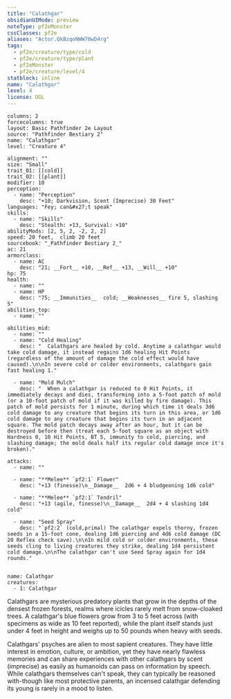 ```yaml
---
title: "Calathgar"
obsidianUIMode: preview
noteType: pf2eMonster
cssClasses: pf2e
aliases: "Actor.QkBzqoNWW70wD4rg" 
tags:
  - pf2e/creature/type/cold
  - pf2e/creature/type/plant
  - pf2eMonster
  - pf2e/creature/level/4
statblock: inline
name: "Calathgar"
level: 4
license: OGL
---
```


```statblock
columns: 2
forcecolumns: true
layout: Basic Pathfinder 2e Layout
source: "Pathfinder Bestiary 2"
name: "Calathgar"
level: "Creature 4"

alignment: ""
size: "Small"
trait_01: [[cold]]
trait_02: [[plant]]
modifier: 10
perception:
  - name: "Perception"
    desc: "+10; Darkvision, Scent (Imprecise) 30 Feet"
languages: "Fey; can&#x27;t speak"
skills:
  - name: "Skills"
    desc: "Stealth: +13, Survival: +10"
abilityMods: [2, 5, 2, -2, 2, 2]
speed: 20 feet,  climb 20 feet
sourcebook: "_Pathfinder Bestiary 2_"
ac: 21
armorclass:
  - name: AC
    desc: "21; __Fort__ +10, __Ref__ +13, __Will__ +10"
hp: 75
health:
  - name: ""
  - name: HP
    desc: "75; __Immunities__  cold; __Weaknesses__ fire 5, slashing 5"
abilities_top:
  - name: ""

abilities_mid:
  - name: ""
  - name: "Cold Healing"
    desc: "  Calathgars are healed by cold. Anytime a calathgar would take cold damage, it instead regains 1d6 healing Hit Points (regardless of the amount of damage the cold effect would have caused).\n\nIn severe cold or colder environments, calathgars gain fast healing 1."

  - name: "Mold Mulch"
    desc: "  When a calathgar is reduced to 0 Hit Points, it immediately decays and dies, transforming into a 5-foot patch of mold (or a 10-foot patch of mold if it was killed by fire damage). This patch of mold persists for 1 minute, during which time it deals 3d6 cold damage to any creature that begins its turn in this area, or 1d6 cold damage to any creature that begins its turn in an adjacent square. The mold patch decays away after an hour, but it can be destroyed before then (treat each 5-foot square as an object with Hardness 0, 10 Hit Points, BT 5, immunity to cold, piercing, and slashing damage; the mold deals half its regular cold damage once it's broken)."

attacks:
  - name: ""

  - name: "**Melee** `pf2:1` Flower"
    desc: "+13 (finesse)\n__Damage__  2d6 + 4 bludgeoning 1d6 cold"

  - name: "**Melee** `pf2:1` Tendril"
    desc: "+13 (agile, finesse)\n__Damage__  2d4 + 4 slashing 1d4 cold"

  - name: "Seed Spray"
    desc: "`pf2:2` (cold,primal) The calathgar expels thorny, frozen seeds in a 15-foot cone, dealing 1d6 piercing and 4d6 cold damage (DC 20 Reflex check save).\n\nIn mild cold or colder environments, these seeds cling to living creatures they strike, dealing 1d4 persistent cold damage.\n\nThe calathgar can't use Seed Spray again for 1d4 rounds."
 
```

```encounter-table
name: Calathgar
creatures:
  - 1: Calathgar
```



Calathgars are mysterious predatory plants that grow in the depths of the densest frozen forests, realms where icicles rarely melt from snow-cloaked trees. A calathgar's blue flowers grow from 3 to 5 feet across (with specimens as wide as 10 feet reported), while the plant itself stands just under 4 feet in height and weighs up to 50 pounds when heavy with seeds.

Calathgars' psyches are alien to most sapient creatures. They have little interest in emotion, culture, or ambition, yet they have nearly flawless memories and can share experiences with other calathgars by scent (imprecise) as easily as humanoids can pass on information by speech. While calathgars themselves can't speak, they can typically be reasoned with-though like most protective parents, an incensed calathgar defending its young is rarely in a mood to listen.
